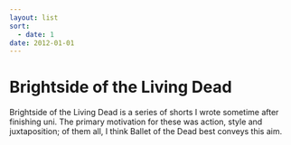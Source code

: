 ```yaml
---
layout: list
sort:
  - date: 1
date: 2012-01-01
---
```


# Brightside of the Living Dead

Brightside of the Living Dead is a series of shorts I wrote sometime after finishing uni. The primary motivation for these was action, style and juxtaposition; of them all, I think Ballet of the Dead best conveys this aim.
